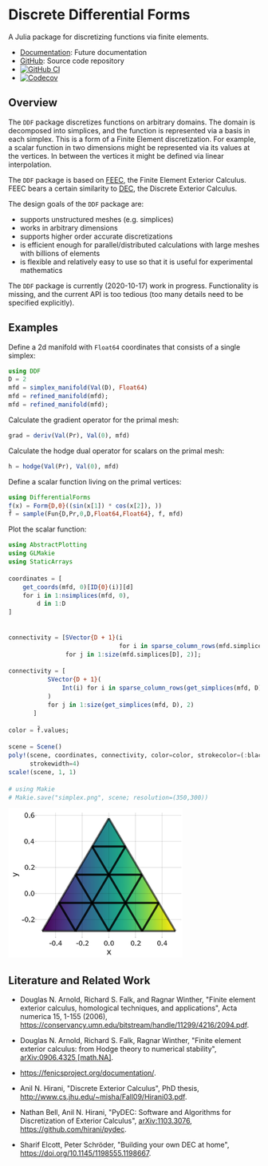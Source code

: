 # Discrete Differential Forms

A Julia package for discretizing functions via finite elements.

* [Documentation](https://eschnett.github.io/DDF.jl/dev/): Future
  documentation
* [GitHub](https://github.com/eschnett/DDF.jl): Source code repository
* [![GitHub
  CI](https://github.com/eschnett/DDF.jl/workflows/CI/badge.svg)](https://github.com/eschnett/DDF.jl/actions)
* [![Codecov](https://codecov.io/gh/eschnett/DDF.jl/branch/master/graph/badge.svg)](https://codecov.io/gh/eschnett/DDF.jl)

## Overview

The `DDF` package discretizes functions on arbitrary domains. The
domain is decomposed into simplices, and the function is represented
via a basis in each simplex. This is a form of a Finite Element
discretization. For example, a scalar function in two dimensions might
be represented via its values at the vertices. In between the vertices
it might be defined via linear interpolation.

The `DDF` package is based on
[FEEC](http://www-users.math.umn.edu/~arnold/), the Finite Element
Exterior Calculus. FEEC bears a certain similarity to
[DEC](https://en.wikipedia.org/wiki/Discrete_exterior_calculus), the
Discrete Exterior Calculus.

The design goals of the `DDF` package are:
- supports unstructured meshes (e.g. simplices)
- works in arbitrary dimensions
- supports higher order accurate discretizations
- is efficient enough for parallel/distributed calculations with large
  meshes with billions of elements
- is flexible and relatively easy to use so that it is useful for
  experimental mathematics

The `DDF` package is currently (2020-10-17) work in progress.
Functionality is missing, and the current API is too tedious (too many
details need to be specified explicitly).

## Examples

Define a 2d manifold with `Float64` coordinates that consists of a
single simplex:
```Julia
using DDF
D = 2
mfd = simplex_manifold(Val(D), Float64)
mfd = refined_manifold(mfd);
mfd = refined_manifold(mfd);
```

Calculate the gradient operator for the primal mesh:
```Julia
grad = deriv(Val(Pr), Val(0), mfd)
```

Calculate the hodge dual operator for scalars on the primal mesh:
```Julia
h = hodge(Val(Pr), Val(0), mfd)
```

Define a scalar function living on the primal vertices:
```Julia
using DifferentialForms
f(x) = Form{D,0}((sin(x[1]) * cos(x[2]), ))
f̃ = sample(Fun{D,Pr,0,D,Float64,Float64}, f, mfd)
```

Plot the scalar function:
```Julia
using AbstractPlotting
using GLMakie
using StaticArrays

coordinates = [
    get_coords(mfd, 0)[ID{0}(i)][d]
    for i in 1:nsimplices(mfd, 0),
        d in 1:D
]


connectivity = [SVector{D + 1}(i
                               for i in sparse_column_rows(mfd.simplices[D], j))
                for j in 1:size(mfd.simplices[D], 2)];

connectivity = [
           SVector{D + 1}(
               Int(i) for i in sparse_column_rows(get_simplices(mfd, D), ID{D}(j))
           )
           for j in 1:size(get_simplices(mfd, D), 2)
       ]

color = f̃.values;

scene = Scene()
poly!(scene, coordinates, connectivity, color=color, strokecolor=(:black, 0.6),
      strokewidth=4)
scale!(scene, 1, 1)

# using Makie
# Makie.save("simplex.png", scene; resolution=(350,300))
```

![Simplex manifold](simplex.png)

## Literature and Related Work

- Douglas N. Arnold, Richard S. Falk, and Ragnar Winther, "Finite
  element exterior calculus, homological techniques, and
  applications", Acta numerica 15, 1-155 (2006),
  <https://conservancy.umn.edu/bitstream/handle/11299/4216/2094.pdf>.

- Douglas N. Arnold, Richard S. Falk, Ragnar Winther, "Finite element
  exterior calculus: from Hodge theory to numerical stability",
  [arXiv:0906.4325 [math.NA]](https://arxiv.org/abs/0906.4325).

- <https://fenicsproject.org/documentation/>.

- Anil N. Hirani, "Discrete Exterior Calculus", PhD thesis,
  <http://www.cs.jhu.edu/~misha/Fall09/Hirani03.pdf>.

- Nathan Bell, Anil N. Hirani, "PyDEC: Software and Algorithms for
  Discretization of Exterior Calculus",
  [arXiv:1103.3076](https://arxiv.org/abs/1103.3076),
  <https://github.com/hirani/pydec>.

- Sharif Elcott, Peter Schröder, "Building your own DEC at home",
  <https://doi.org/10.1145/1198555.1198667>.
